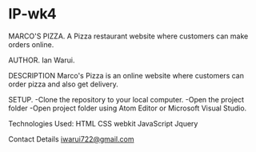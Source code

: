 # IP-wk4

MARCO'S PIZZA.
A Pizza restaurant website where customers can make orders online.

AUTHOR.
Ian Warui.

DESCRIPTION
Marco's Pizza is an online website where customers can order pizza and also get delivery.

SETUP.
-Clone the repository to your local computer.
-Open the project folder
-Open project folder using Atom Editor or Microsoft Visual Studio.

Technologies Used:
HTML
CSS
webkit
JavaScript
Jquery

Contact Details
iwarui722@gmail.com
